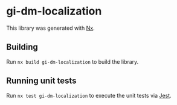 # gi-dm-localization

This library was generated with [Nx](https://nx.dev).

## Building

Run `nx build gi-dm-localization` to build the library.

## Running unit tests

Run `nx test gi-dm-localization` to execute the unit tests via [Jest](https://jestjs.io).
